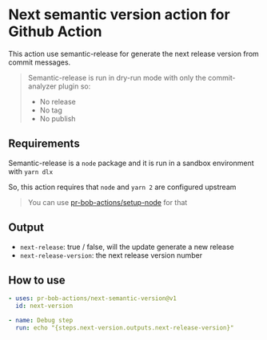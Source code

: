 # Next semantic version action for Github Action

This action use semantic-release for generate the next release version from commit messages.

> Semantic-release is run in dry-run mode with only the commit-analyzer plugin so:
>
> - No release
> - No tag
> - No publish

## Requirements

Semantic-release is a `node` package and it is run in a sandbox environment with `yarn dlx`

So, this action requires that `node` and `yarn 2` are configured upstream

> You can use [pr-bob-actions/setup-node](https://github.com/pr-bob-actions/setup-node) for that

## Output

- `next-release`: true / false, will the update generate a new release
- `next-release-version`: the next release version number

## How to use

```yaml
- uses: pr-bob-actions/next-semantic-version@v1
  id: next-version

- name: Debug step
  run: echo "{steps.next-version.outputs.next-release-version}"
```
